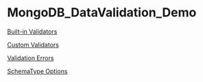 # MongoDB_DataValidation_Demo

[Built-in Validators](https://github.com/MarizzaM/MongoDB_DataValidation_Demo/tree/01_Built-in_Validators)

[Custom Validators](https://github.com/MarizzaM/MongoDB_DataValidation_Demo/tree/02_Custom_Validators)

[Validation Errors](https://github.com/MarizzaM/MongoDB_DataValidation_Demo/tree/03_Validation_Errors)

[SchemaType Options](https://github.com/MarizzaM/MongoDB_DataValidation_Demo/tree/04_SchemaType_Options%E2%80%8B)
